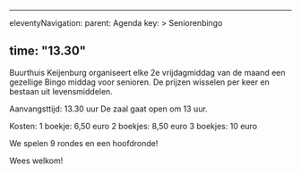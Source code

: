 
---
eleventyNavigation:
    parent: Agenda
    key: >
        Seniorenbingo
        
time: "13.30"
---
Buurthuis Keijenburg organiseert elke 2e vrijdagmiddag van de maand een gezellige Bingo middag voor senioren. 
De prijzen wisselen per keer en bestaan uit levensmiddelen.

Aanvangsttijd: 13.30 uur 
De zaal gaat open om 13 uur.

Kosten: 
1 boekje: 6,50 euro 
2 boekjes: 8,50 euro 
3 boekjes: 10 euro

We spelen 9 rondes en een hoofdronde!

Wees welkom!
